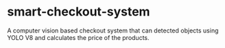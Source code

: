 # smart-checkout-system
A computer vision based checkout system that can detected objects using YOLO V8 and calculates the price of the products.

